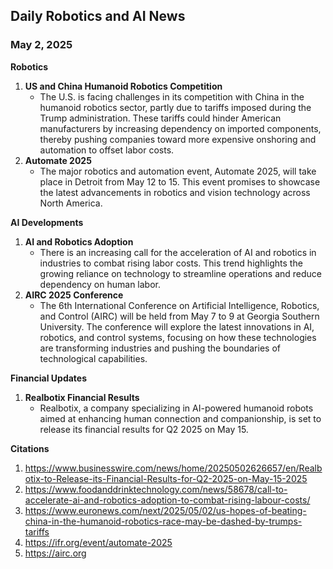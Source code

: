 ## Daily Robotics and AI News
### May 2, 2025

**Robotics**
1. **US and China Humanoid Robotics Competition**
   - The U.S. is facing challenges in its competition with China in the humanoid robotics sector, partly due to tariffs imposed during the Trump administration. These tariffs could hinder American manufacturers by increasing dependency on imported components, thereby pushing companies toward more expensive onshoring and automation to offset labor costs.
2. **Automate 2025**
   - The major robotics and automation event, Automate 2025, will take place in Detroit from May 12 to 15. This event promises to showcase the latest advancements in robotics and vision technology across North America.

**AI Developments**
1. **AI and Robotics Adoption**
   - There is an increasing call for the acceleration of AI and robotics in industries to combat rising labor costs. This trend highlights the growing reliance on technology to streamline operations and reduce dependency on human labor.
2. **AIRC 2025 Conference**
   - The 6th International Conference on Artificial Intelligence, Robotics, and Control (AIRC) will be held from May 7 to 9 at Georgia Southern University. The conference will explore the latest innovations in AI, robotics, and control systems, focusing on how these technologies are transforming industries and pushing the boundaries of technological capabilities.

**Financial Updates**
1. **Realbotix Financial Results**
   - Realbotix, a company specializing in AI-powered humanoid robots aimed at enhancing human connection and companionship, is set to release its financial results for Q2 2025 on May 15.

**Citations**
1. https://www.businesswire.com/news/home/20250502626657/en/Realbotix-to-Release-its-Financial-Results-for-Q2-2025-on-May-15-2025
2. https://www.foodanddrinktechnology.com/news/58678/call-to-accelerate-ai-and-robotics-adoption-to-combat-rising-labour-costs/
3. https://www.euronews.com/next/2025/05/02/us-hopes-of-beating-china-in-the-humanoid-robotics-race-may-be-dashed-by-trumps-tariffs
4. https://ifr.org/event/automate-2025
5. https://airc.org